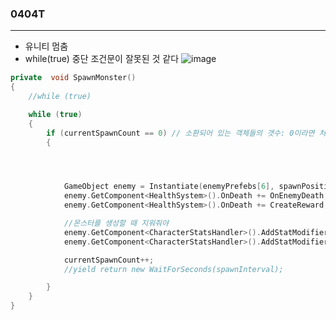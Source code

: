 ### 0404T  
---  

- 유니티 멈춤
 - while(true) 중단 조건문이 잘못된 것 같다
![image](https://github.com/s8st/20240320FinalProject/assets/153998744/56f15ff9-3115-4281-b15c-44ed06b2f912)


```cpp
private  void SpawnMonster()
{
    //while (true)

    while (true)
    {
        if (currentSpawnCount == 0) // 소환되어 있는 객체들의 갯수: 0이라면 처음이거나 다 잡았거나
        {




            GameObject enemy = Instantiate(enemyPrefebs[6], spawnPositionsRoot.position, Quaternion.identity);
            enemy.GetComponent<HealthSystem>().OnDeath += OnEnemyDeath;
            enemy.GetComponent<HealthSystem>().OnDeath += CreateReward;

            //몬스터를 생성할 때 지워줘야
            enemy.GetComponent<CharacterStatsHandler>().AddStatModifier(defaultStats);
            enemy.GetComponent<CharacterStatsHandler>().AddStatModifier(rangedStats);

            currentSpawnCount++;
            //yield return new WaitForSeconds(spawnInterval);

        }
    }
}
```
